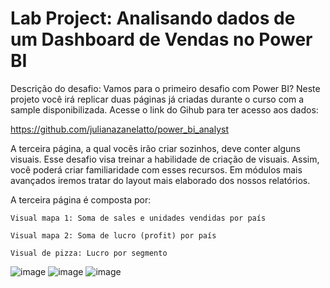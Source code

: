 # Lab Project: Analisando dados de um Dashboard de Vendas no Power BI

Descrição do desafio: Vamos para o primeiro desafio com Power BI? Neste projeto você irá replicar duas páginas já criadas durante o curso com a sample disponibilizada. Acesse o link do Gihub para ter acesso aos dados: 

https://github.com/julianazanelatto/power_bi_analyst 

A terceira página, a qual vocês irão criar sozinhos, deve conter alguns visuais. Esse desafio visa treinar a habilidade de criação de visuais. Assim, você poderá criar familiaridade com esses recursos. Em módulos mais avançados iremos tratar do layout mais elaborado dos nossos relatórios.  

A terceira página é composta por: 

    Visual mapa 1: Soma de sales e unidades vendidas por país 

    Visual mapa 2: Soma de lucro (profit) por país 

    Visual de pizza: Lucro por segmento 

![image](https://github.com/marinnaleon/SalesReport/assets/142454626/36eea4f7-7bbf-4392-9adc-2ed40b8d855f)
![image](https://github.com/marinnaleon/SalesReport/assets/142454626/cd58bb9f-6740-46fc-9bca-e8a46df44e69)
![image](https://github.com/marinnaleon/SalesReport/assets/142454626/2782a04d-aa0c-4b5e-b881-22ba15503ba3)
